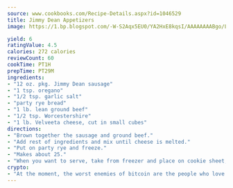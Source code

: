 ```yaml
---
source: www.cookbooks.com/Recipe-Details.aspx?id=1046529
title: Jimmy Dean Appetizers
image: https://1.bp.blogspot.com/-W-S2Aqx5EU0/YA2HxE8kqsI/AAAAAAAABgo/LNxJ2X_rvYgPNsplYMgQNjuwxaZ0e3pQQCLcBGAsYHQ/s320/17.png

yield: 6
ratingValue: 4.5
calories: 272 calories
reviewCount: 60
cookTime: PT1H
prepTime: PT29M
ingredients:
- "12 oz. pkg. Jimmy Dean sausage"
- "1 tsp. oregano"
- "1/2 tsp. garlic salt"
- "party rye bread"
- "1 lb. lean ground beef"
- "1/2 tsp. Worcestershire"
- "1 lb. Velveeta cheese, cut in small cubes"
directions:
- "Brown together the sausage and ground beef."
- "Add rest of ingredients and mix until cheese is melted."
- "Put on party rye and freeze."
- "Makes about 25."
- "When you want to serve, take from freezer and place on cookie sheet; bake at 400u00b0 for 10 minutes."
crypto:
- "At the moment, the worst enemies of bitcoin are the people who love bitcoin."
---
```


